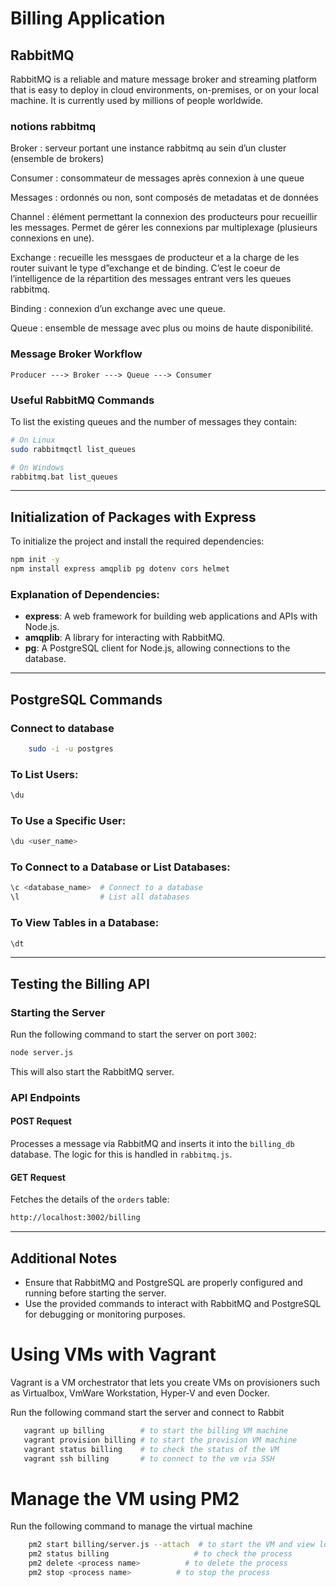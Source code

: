 # Billing Application

## RabbitMQ

RabbitMQ is a reliable and mature message broker and streaming platform that is easy to deploy in cloud environments, on-premises, or on your local machine. It is currently used by millions of people worldwide.

### notions rabbitmq

Broker : serveur portant une instance rabbitmq au sein d’un cluster (ensemble de brokers)

Consumer : consommateur de messages après connexion à une queue

Messages : ordonnés ou non, sont composés de metadatas et de données

Channel : élément permettant la connexion des producteurs pour recueillir les messages. Permet de gérer les connexions par multiplexage (plusieurs connexions en une).

Exchange : recueille les messgaes de producteur et a la charge de les router suivant le type d”exchange et de binding. C’est le coeur de l’intelligence de la répartition des messages entrant vers les queues rabbitmq.

Binding : connexion d’un exchange avec une queue.

Queue : ensemble de message avec plus ou moins de haute disponibilité. 

### Message Broker Workflow
```
Producer ---> Broker ---> Queue ---> Consumer
```

### Useful RabbitMQ Commands

To list the existing queues and the number of messages they contain:

```bash
# On Linux
sudo rabbitmqctl list_queues

# On Windows
rabbitmq.bat list_queues
```

---

## Initialization of Packages with Express

To initialize the project and install the required dependencies:

```bash
npm init -y
npm install express amqplib pg dotenv cors helmet
```

### Explanation of Dependencies:
- **express**: A web framework for building web applications and APIs with Node.js.
- **amqplib**: A library for interacting with RabbitMQ.
- **pg**: A PostgreSQL client for Node.js, allowing connections to the database.

---

## PostgreSQL Commands

### Connect to database

```bash
    sudo -i -u postgres
```

### To List Users:
```bash
\du
```

### To Use a Specific User:
```bash
\du <user_name>
```

### To Connect to a Database or List Databases:
```bash
\c <database_name>  # Connect to a database
\l                  # List all databases
```

### To View Tables in a Database:
```bash
\dt
```

---

## Testing the Billing API

### Starting the Server
Run the following command to start the server on port `3002`:
```bash
node server.js
```

This will also start the RabbitMQ server.

### API Endpoints

#### POST Request
Processes a message via RabbitMQ and inserts it into the `billing_db` database. The logic for this is handled in `rabbitmq.js`.

#### GET Request
Fetches the details of the `orders` table:
```bash
http://localhost:3002/billing
```

---

## Additional Notes

- Ensure that RabbitMQ and PostgreSQL are properly configured and running before starting the server.
- Use the provided commands to interact with RabbitMQ and PostgreSQL for debugging or monitoring purposes.

# Using VMs with Vagrant

Vagrant is a VM orchestrator that lets you create VMs on provisioners such as Virtualbox, VmWare Workstation, Hyper-V and even Docker.

Run the following command start the server and connect to Rabbit 

```bash
   vagrant up billing        # to start the billing VM machine
   vagrant provision billing # to start the provision VM machine
   vagrant status billing    # to check the status of the VM
   vagrant ssh billing       # to connect to the vm via SSH
```   

# Manage the VM using PM2

Run the following command to manage the virtual machine

```bash
    pm2 start billing/server.js --attach  # to start the VM and view logs information
    pm2 status billing                   # to check the process
    pm2 delete <process name>          # to delete the process
    pm2 stop <process name>          # to stop the process
```